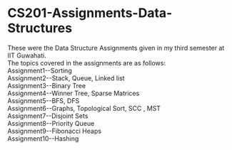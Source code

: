 # CS201-Assignments-Data-Structures
These were the Data Structure Assignments given in my third semester at IIT Guwahati.<br />
The topics covered in the assignments are as follows:<br />
Assignment1--Sorting<br />
Assignment2--Stack, Queue, Linked list<br />
Assignment3--Binary Tree<br />
Assignment4--Winner Tree, Sparse Matrices<br />
Assignment5--BFS, DFS<br />
Assignment6--Graphs, Topological Sort, SCC , MST<br />
Assignment7--Disjoint Sets<br />
Assignment8--Priority Queue<br />
Assignment9--Fibonacci Heaps<br />
Assignment10--Hashing
